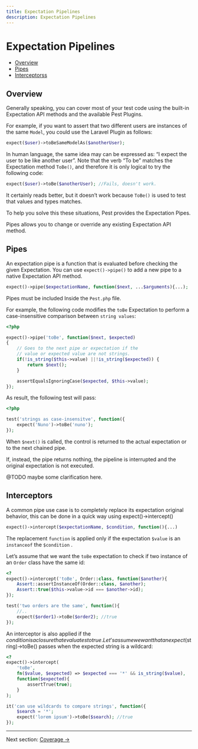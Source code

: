 ```yaml
---
title: Expectation Pipelines
description: Expectation Pipelines
---
```


# Expectation Pipelines

- [Overview](#overview)
- [Pipes](#pipes)
- [Interceptorss](#interceptors)

<a name="overview"></a>
## Overview

Generally speaking, you can cover most of your test code using the built-in Expectation API methods and the available Pest Plugins.

For example, if you want to assert that two different users are instances of the same `Model`, you could use the Laravel Plugin as follows:

```php
expect($user)->toBeSameModelAs($anotherUser);
```

In human language, the same idea may can be expressed as: “I expect the user to be like another user”.  Note that the verb “To be”  matches the Expectation method `ToBe()`, and therefore it is only logical to try the following code:

```php
expect($user)->toBe($anotherUser); //Fails, doesn't work.
```

It certainly reads better, but it doesn’t work because `ToBe()` is used to test that values and types matches.

To help you solve this these situations, Pest provides the Expectation Pipes.

Pipes allows you to change or override any existing Expectation API method.

<a name="pipes"></a>
## Pipes

An expectation pipe is a function that is evaluated before checking the given Expectation. You can use `expect()->pipe()` to add a new pipe to a native Expectation API method.

```php
expect()->pipe($expectationName, function($next, ...$arguments){...);
```

Pipes must be included Inside the `Pest.php` file.

For example, the following code modifies the `toBe` Expectation to perform a case-insensitive comparison between `string values`:

```php
<?php

expect()->pipe('toBe', function($next, $expected)
{
    // Goes to the next pipe or expectation if the
    // value or expected value are not strings.
    if(!is_string($this->value) ||!is_string($expected)) {
        return $next();
    }

    assertEqualsIgnoringCase($expected, $this->value);
});
```

As result, the following test will pass:

```php
<?php

test('strings as case-insensitve', function({
    expect('Nuno')->toBe('nuno');
});
```

When `$next()` is called, the control is returned to the actual expectation or to the next chained pipe.

If, instead, the pipe returns nothing, the pipeline is interrupted and the original expectation is not executed. 

@TODO maybe some clarification here.

<a name="interceptors"></a>
## Interceptors

A common pipe use case is to completely replace its expectation original behavior, this can be done in a quick way using expect()->intercept()

```php
expect()->intercept($expectationName, $condition, function(){...)
```

The replacement `function` is applied only if the expectation `$value` is an `instanceof` the `$condition` .

Let’s assume that we want the `toBe` expectation to check if two instance of an `Order` class have the same id:

```php
<?
expect()->intercept('toBe', Order::class, function($another){
    Assert::assertInstanceOf(Order::class, $another);
    Assert::true($this->value->id === $another->id);
});

test('two orders are the same', function(){
    //..
    expect($order1)->toBe($order2); //true
});
```

An interceptor is also applied if the $condition is a closure that evaluates to true. Let’s assume we want that an expect($string)->toBe() passes when the expected string is a wildcard:

```php
<?
expect()->intercept(
    'toBe', 
    fn($value, $expected) => $expected === '*' && is_string($value), 
    function($expected){
        assertTrue(true);
    }
);

it('can use wildcards to compare strings', function({
    $search = '*';
    expect('lorem ipsum')->toBe($search); //true
});
```


---

Next section: [Coverage →](/docs/coverage)
